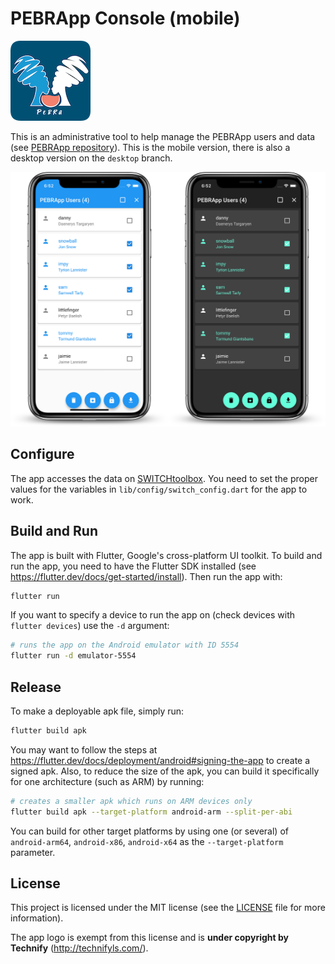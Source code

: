 # PEBRApp Console (mobile)

![logo](logo.png)

This is an administrative tool to help manage the PEBRApp users and data (see [PEBRApp repository](https://github.com/chrisly-bear/PEBRApp)). This is the mobile version, there is also a desktop version on the `desktop` branch.

![screenshot](screenshot.png)

## Configure

The app accesses the data on [SWITCHtoolbox](https://toolbox.switch.ch). You need to set the proper values for the variables in `lib/config/switch_config.dart` for the app to work.

## Build and Run

The app is built with Flutter, Google's cross-platform UI toolkit. To build and run the app, you need to have the Flutter SDK installed (see https://flutter.dev/docs/get-started/install). Then run the app with:

```bash
flutter run
```

If you want to specify a device to run the app on (check devices with `flutter devices`) use the `-d` argument:

```bash
# runs the app on the Android emulator with ID 5554
flutter run -d emulator-5554
```

## Release

To make a deployable apk file, simply run:

```bash
flutter build apk
```

You may want to follow the steps at https://flutter.dev/docs/deployment/android#signing-the-app to create a signed apk. Also, to reduce the size of the apk, you can build it specifically for one architecture (such as ARM) by running:

```bash
# creates a smaller apk which runs on ARM devices only
flutter build apk --target-platform android-arm --split-per-abi
```

You can build for other target platforms by using one (or several) of `android-arm64`, `android-x86`, `android-x64` as the `--target-platform` parameter.

## License

This project is licensed under the MIT license (see the [LICENSE](LICENSE) file for more information).

The app logo is exempt from this license and is **under copyright by Technify** (http://technifyls.com/).
